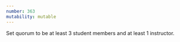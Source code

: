 ```yaml
---
number: 363
mutability: mutable
---
```


Set quorum to be at least 3 student members and at least 1 instructor.
